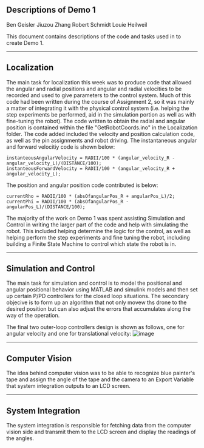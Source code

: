 Descriptions of Demo 1
---------------------------------------------------------------------------------------------------------------

Ben Geisler
Jiuzou Zhang
Robert Schmidt
Louie Heilweil

This document contains descriptions of the code and tasks used in to create Demo 1.

---------------------------------------------------------------------------------------------------------------
Localization
--
The main task for localization this week was to produce code that allowed the angular and radial positions and 
angular and radial velocities to be recorded and used to give parameters to the control system. Much of this 
code had been written during the course of Assignment 2, so it was mainly a matter of integrating it with the
physical control system (i.e. helping the step experiments be performed, aid in the simulation portion as well
as with fine-tuning the robot). The code written to obtain the radial and angular position is contained within
the file "GetRobotCoords.ino" in the Localization folder. The code added included the velocity and position 
calculation code, as well as the pin assignments and robot driving. The instantaneous angular and forward 
velocitiy code is shown below:

    instanteousAngularVelocity = RADII/100 * (angular_velocity_R - angular_velocity_L)/(DISTANCE/100);
    instanteousForwardVelocity = RADII/100 * (angular_velocity_R + angular_velocity_L);
    
The position and angular position code contributed is below:

    currentRho = RADII/100 * (absOfangularPos_R + angularPos_L)/2;
    currentPhi = RADII/100 * (absOfangularPos_R - angularPos_L)/(DISTANCE/100);
    
The majority of the work on Demo 1 was spent assisting Simulation and Control in writing the larger part of the
code and help with simulating the robot. This included helping determine the logic for the control, as well as
helping perform the step experiments and fine tuning the robot, including building a Finite State Machine to 
control which state the robot is in.

---------------------------------------------------------------------------------------------------------------
Simulation and Control
--
The main task for simulation and control is to model the positional and angular positional behavior using MATLAB and simulink models and then set up certain P/PD controllers for the closed loop situations. The secondary objecive is to form up an algorithm that not only movew ths drone to the desired position but can also adjust the errors that accumulates along the way of the operation.

The final two outer-loop controllers design is shown as follows, one for angular velocity and one for translational velocity:
![image](https://user-images.githubusercontent.com/91347867/139537859-25ad0891-de43-4ec8-80cd-b12680695392.png)


---------------------------------------------------------------------------------------------------------------
Computer Vision
--
The idea behind computer vision was to be able to recognize blue painter's tape and assign the angle of the tape and the camera to an Export Variable that system integration outputs to an LCD screen.

---------------------------------------------------------------------------------------------------------------
System Integration
--
The system integration is responsible for fetching data from the computer vision side and transmit them to the LCD screen and display the readings of the angles.

